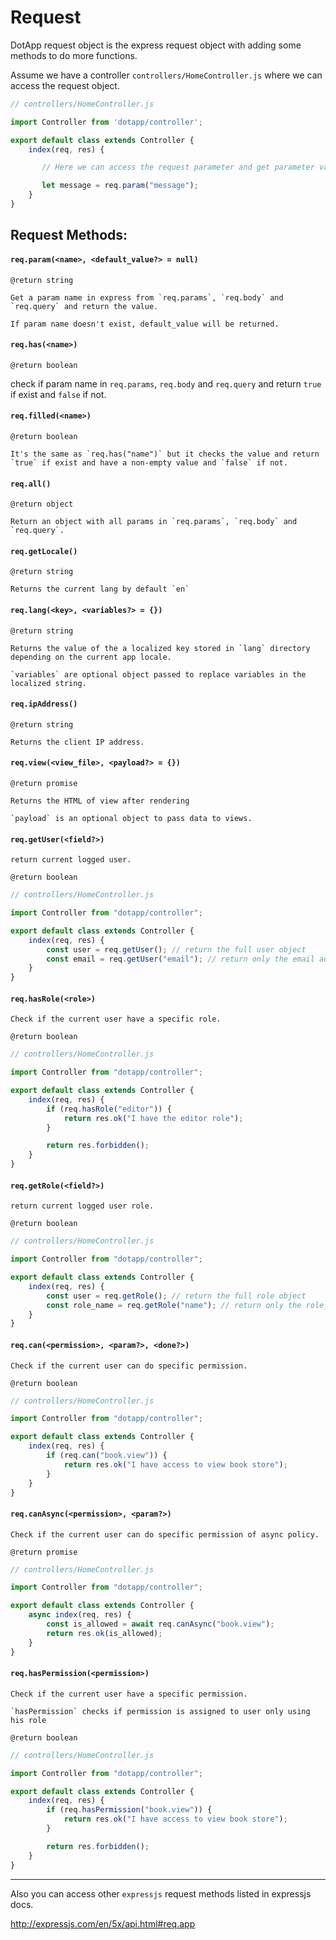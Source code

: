 # Request

DotApp request object is the express request object with adding some methods to do more functions.

Assume we have a controller `controllers/HomeController.js` where we can access the request object.

``` javascript
// controllers/HomeController.js

import Controller from 'dotapp/controller';

export default class extends Controller {
    index(req, res) {

       // Here we can access the request parameter and get parameter value from url

       let message = req.param("message");
    }
}
```

## Request Methods:

#### `req.param(<name>, <default_value?> = null)`

    @return string

    Get a param name in express from `req.params`, `req.body` and `req.query` and return the value.

    If param name doesn't exist, default_value will be returned.

#### `req.has(<name>)`

    @return boolean

   check if param name in `req.params`, `req.body` and `req.query` and return `true` if exist and `false` if not.

#### `req.filled(<name>)`

    @return boolean

    It's the same as `req.has("name")` but it checks the value and return `true` if exist and have a non-empty value and `false` if not.

#### `req.all()`

    @return object

    Return an object with all params in `req.params`, `req.body` and `req.query`.

#### `req.getLocale()`

    @return string

    Returns the current lang by default `en`

#### `req.lang(<key>, <variables?> = {})`

    @return string

    Returns the value of the a localized key stored in `lang` directory depending on the current app locale.

    `variables` are optional object passed to replace variables in the localized string.

#### `req.ipAddress()`

    @return string

    Returns the client IP address.


#### `req.view(<view_file>, <payload?> = {})`

    @return promise

    Returns the HTML of view after rendering

    `payload` is an optional object to pass data to views.


#### `req.getUser(<field?>)`

    return current logged user.

    @return boolean

```javascript
// controllers/HomeController.js

import Controller from "dotapp/controller";

export default class extends Controller {
    index(req, res) {
        const user = req.getUser(); // return the full user object
        const email = req.getUser("email"); // return only the email address
    }
}
```

#### `req.hasRole(<role>)`

    Check if the current user have a specific role.

    @return boolean

```javascript
// controllers/HomeController.js

import Controller from "dotapp/controller";

export default class extends Controller {
    index(req, res) {
        if (req.hasRole("editor")) {
            return res.ok("I have the editor role");
        }

        return res.forbidden();
    }
}
```

#### `req.getRole(<field?>)`

    return current logged user role.

    @return boolean

``` javascript
// controllers/HomeController.js

import Controller from "dotapp/controller";

export default class extends Controller {
    index(req, res) {
        const user = req.getRole(); // return the full role object
        const role_name = req.getRole("name"); // return only the role_name
    }
}
```

#### `req.can(<permission>, <param?>, <done?>)`

    Check if the current user can do specific permission.

    @return boolean

```javascript
// controllers/HomeController.js

import Controller from "dotapp/controller";

export default class extends Controller {
    index(req, res) {
        if (req.can("book.view")) {
            return res.ok("I have access to view book store");
        }
    }
}
```

#### `req.canAsync(<permission>, <param?>)`

    Check if the current user can do specific permission of async policy.

    @return promise

```javascript
// controllers/HomeController.js

import Controller from "dotapp/controller";

export default class extends Controller {
    async index(req, res) {
        const is_allowed = await req.canAsync("book.view");
        return res.ok(is_allowed);
    }
}
```

#### `req.hasPermission(<permission>)`

    Check if the current user have a specific permission.

    `hasPermission` checks if permission is assigned to user only using his role

    @return boolean

```javascript
// controllers/HomeController.js

import Controller from "dotapp/controller";

export default class extends Controller {
    index(req, res) {
        if (req.hasPermission("book.view")) {
            return res.ok("I have access to view book store");
        }

        return res.forbidden();
    }
}
```


---

Also you can access other `expressjs` request methods listed in expressjs docs.

http://expressjs.com/en/5x/api.html#req.app
